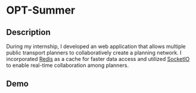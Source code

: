 # OPT-Summer

## Description

During my internship, I developed an web application that allows multiple public transport planners to collaboratively create a planning network. I incorporated [Redis](https://redis.io)  as a cache for faster data access and utilized [SocketIO](https://socket.io) to enable real-time collaboration among planners. 

## Demo


